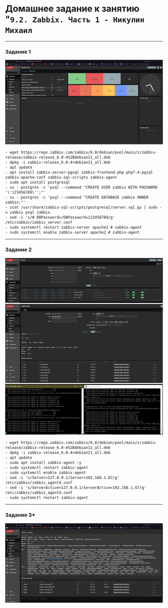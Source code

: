 # Домашнее задание к занятию "`9.2. Zabbix. Часть 1 - Никулин Михаил`

---
### Задание 1

![admin_zabbix.png](img%2Fadmin_zabbix.png)

```
- wget https://repo.zabbix.com/zabbix/6.0/debian/pool/main/z/zabbix-release/zabbix-release_6.0-4%2Bdebian11_all.deb
- dpkg -i zabbix-release_6.0-4+debian11_all.deb
- apt update
- apt install zabbix-server-pgsql zabbix-frontend-php php7.4-pgsql zabbix-apache-conf zabbix-sql-scripts zabbix-agent
- sudo apt install postgresql
- su - postgres -c 'psql --command "CREATE USER zabbix WITH PASSWORD '\'123456789\'';"'
- su - postgres -c 'psql --command "CREATE DATABASE zabbix OWNER zabbix;"'
- zcat /usr/share/zabbix-sql-scripts/postgresql/server.sql.gz | sudo -u zabbix psql zabbix
- sed -i 's/# DBPassword=/DBPassword=123456789/g' /etc/zabbix/zabbix_server.conf
- sudo systemctl restart zabbix-server apache2 # zabbix-agent
- sudo systemctl enable zabbix-server apache2 # zabbix-agent
```

---

### Задание 2

![zabbix_hosts.png](img%2Fzabbix_hosts.png)
![hosts_latest_data.png](img%2Fhosts_latest_data.png)
![host_logs.png](img%2Fhost_logs.png)

```
- wget https://repo.zabbix.com/zabbix/6.0/debian/pool/main/z/zabbix-release/zabbix-release_6.0-4%2Bdebian11_all.deb
- dpkg -i zabbix-release_6.0-4+debian11_all.deb
- apt update
- sudo apt install zabbix-agent -y
- sudo systemctl restart zabbix-agent
- sudo systemctl enable zabbix-agent
- sed -i 's/Server=127.0.0.1/Server=192.168.1.67/g' /etc/zabbix/zabbix_agentd.conf
- sed -i 's/ServerActive=127.0.0.1/ServerActive=192.168.1.67/g' /etc/zabbix/zabbix_agentd.conf
- sudo systemctl restart zabbix-agent
```

---

### Задание 3*

![disk_C_free_space.png](img%2Fdisk_C_free_space.png)

